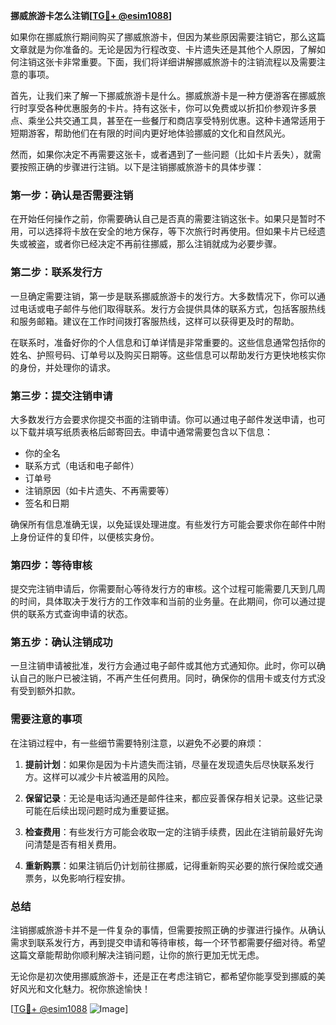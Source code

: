 **挪威旅游卡怎么注销[[TG💪+ @esim1088](https://t.me/s/esim1088)]**

如果你在挪威旅行期间购买了挪威旅游卡，但因为某些原因需要注销它，那么这篇文章就是为你准备的。无论是因为行程改变、卡片遗失还是其他个人原因，了解如何注销这张卡非常重要。下面，我们将详细讲解挪威旅游卡的注销流程以及需要注意的事项。

首先，让我们来了解一下挪威旅游卡是什么。挪威旅游卡是一种方便游客在挪威旅行时享受各种优惠服务的卡片。持有这张卡，你可以免费或以折扣价参观许多景点、乘坐公共交通工具，甚至在一些餐厅和商店享受特别优惠。这种卡通常适用于短期游客，帮助他们在有限的时间内更好地体验挪威的文化和自然风光。

然而，如果你决定不再需要这张卡，或者遇到了一些问题（比如卡片丢失），就需要按照正确的步骤进行注销。以下是注销挪威旅游卡的具体步骤：

### 第一步：确认是否需要注销

在开始任何操作之前，你需要确认自己是否真的需要注销这张卡。如果只是暂时不用，可以选择将卡放在安全的地方保存，等下次旅行时再使用。但如果卡片已经遗失或被盗，或者你已经决定不再前往挪威，那么注销就成为必要步骤。

### 第二步：联系发行方

一旦确定需要注销，第一步是联系挪威旅游卡的发行方。大多数情况下，你可以通过电话或电子邮件与他们取得联系。发行方会提供具体的联系方式，包括客服热线和服务邮箱。建议在工作时间拨打客服热线，这样可以获得更及时的帮助。

在联系时，准备好你的个人信息和订单详情是非常重要的。这些信息通常包括你的姓名、护照号码、订单号以及购买日期等。这些信息可以帮助发行方更快地核实你的身份，并处理你的请求。

### 第三步：提交注销申请

大多数发行方会要求你提交书面的注销申请。你可以通过电子邮件发送申请，也可以下载并填写纸质表格后邮寄回去。申请中通常需要包含以下信息：

- 你的全名
- 联系方式（电话和电子邮件）
- 订单号
- 注销原因（如卡片遗失、不再需要等）
- 签名和日期

确保所有信息准确无误，以免延误处理进度。有些发行方可能会要求你在邮件中附上身份证件的复印件，以便核实身份。

### 第四步：等待审核

提交完注销申请后，你需要耐心等待发行方的审核。这个过程可能需要几天到几周的时间，具体取决于发行方的工作效率和当前的业务量。在此期间，你可以通过提供的联系方式查询申请的状态。

### 第五步：确认注销成功

一旦注销申请被批准，发行方会通过电子邮件或其他方式通知你。此时，你可以确认自己的账户已被注销，不再产生任何费用。同时，确保你的信用卡或支付方式没有受到额外扣款。

### 需要注意的事项

在注销过程中，有一些细节需要特别注意，以避免不必要的麻烦：

1. **提前计划**：如果你是因为卡片遗失而注销，尽量在发现遗失后尽快联系发行方。这样可以减少卡片被滥用的风险。
   
2. **保留记录**：无论是电话沟通还是邮件往来，都应妥善保存相关记录。这些记录可能在后续出现问题时成为重要证据。

3. **检查费用**：有些发行方可能会收取一定的注销手续费，因此在注销前最好先询问清楚是否有相关费用。

4. **重新购票**：如果注销后仍计划前往挪威，记得重新购买必要的旅行保险或交通票务，以免影响行程安排。

### 总结

注销挪威旅游卡并不是一件复杂的事情，但需要按照正确的步骤进行操作。从确认需求到联系发行方，再到提交申请和等待审核，每一个环节都需要仔细对待。希望这篇文章能帮助你顺利解决注销问题，让你的旅行更加无忧无虑。

无论你是初次使用挪威旅游卡，还是正在考虑注销它，都希望你能享受到挪威的美好风光和文化魅力。祝你旅途愉快！

[[TG💪+ @esim1088](https://t.me/s/esim1088) ![Image](https://i.postimg.cc/4NQfJmqS/Snipaste-2025-05-13-00-14-12.png)]